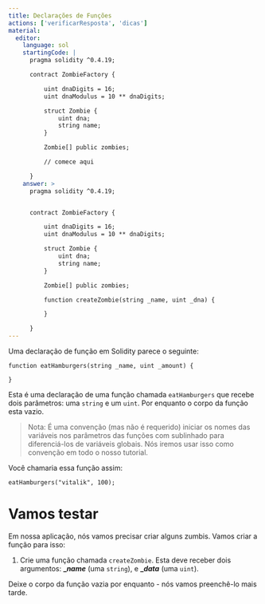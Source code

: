 ```yaml
---
title: Declarações de Funções
actions: ['verificarResposta', 'dicas']
material:
  editor:
    language: sol
    startingCode: |
      pragma solidity ^0.4.19;

      contract ZombieFactory {

          uint dnaDigits = 16;
          uint dnaModulus = 10 ** dnaDigits;

          struct Zombie {
              uint dna;
              string name;
          }

          Zombie[] public zombies;

          // comece aqui

      }
    answer: >
      pragma solidity ^0.4.19;


      contract ZombieFactory {

          uint dnaDigits = 16;
          uint dnaModulus = 10 ** dnaDigits;

          struct Zombie {
              uint dna;
              string name;
          }

          Zombie[] public zombies;

          function createZombie(string _name, uint _dna) {

          }

      }
---
```


Uma declaração de função em Solidity parece o seguinte:

```
function eatHamburgers(string _name, uint _amount) {

}
```

Esta é uma declaração de uma função chamada `eatHamburgers` que recebe dois parâmetros: uma `string` e um `uint`. Por enquanto o corpo da função esta vazio.

> Nota: É uma convenção (mas não é requerido) iniciar os nomes das variáveis nos parâmetros das funções com sublinhado para diferenciá-los de variáveis globais. Nós iremos usar isso como convenção em todo o nosso tutorial.

Você chamaria essa função assim:

```
eatHamburgers("vitalik", 100);
```

# Vamos testar

Em nossa aplicação, nós vamos precisar criar alguns zumbis. Vamos criar a função para isso:

1. Crie uma função chamada `createZombie`. Esta deve receber dois argumentos: **__name_** (uma `string`), e **__data_** (uma `uint`).

Deixe o corpo da função vazia por enquanto - nós vamos preenchê-lo mais tarde.
